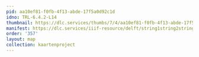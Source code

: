 ```yaml
---
pid: aa10ef81-f0fb-4f13-abde-17f5a0d92c1d
idno: TRL-6.4.2-L14
thumbnail: https://dlc.services/thumbs/7/4/aa10ef81-f0fb-4f13-abde-17f5a0d92c1d/full/400,339/0/default.jpg
manifest: https://dlc.services/iiif-resource/delft/string1string2string3/kaartenproject-2007/TRL-6.4.2-L14
order: '357'
layout: map
collection: kaartenproject
---
```

